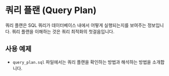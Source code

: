 # 쿼리 플랜 (Query Plan)

쿼리 플랜은 SQL 쿼리가 데이터베이스 내에서 어떻게 실행되는지를 보여주는 정보입니다. 쿼리 플랜을 이해하는 것은 쿼리 최적화의 첫걸음입니다.

## 사용 예제
- `query_plan.sql` 파일에서는 쿼리 플랜을 확인하는 방법과 해석하는 방법을 소개합니다.

